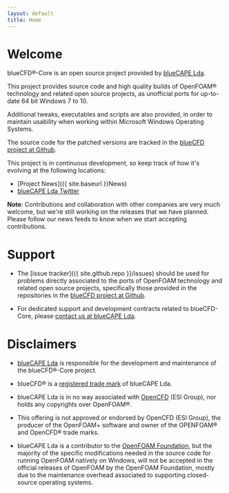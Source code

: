 ```yaml
---
layout: default
title: Home
---
```


# Welcome

blueCFD®-Core is an open source project provided by [blueCAPE Lda](http://www.bluecape.com.pt).

This project provides source code and high quality builds of OpenFOAM® technology
and related open source projects, as unofficial ports for up-to-date 64 bit Windows
7 to 10.

Additional tweaks, executables and scripts are also provided, in order to
maintain usability when working within Microsoft Windows Operating Systems.

The source code for the patched versions are tracked in the
[blueCFD project at Github](http://github.com/blueCFD).

This project is in continuous development, so keep track of how it's evolving at
the following locations:

 * [Project News]({{ site.baseurl }}News)
 * [blueCAPE Lda Twitter](https://twitter.com/bluecapept)

**Note**: Contributions and collaboration with other companies are very much
welcome, but we're still working on the releases that we have planned. Please
follow our news feeds to know when we start accepting contributions.


# Support

 * The [issue tracker]({{ site.github.repo }}/issues) should be used for problems
   directly associated to the ports of OpenFOAM technology and related open source
   projects, specifically those provided in the repositories in the
   [blueCFD project at Github](http://github.com/blueCFD).

 * For dedicated support and development contracts related to blueCFD-Core,
   please [contact us at blueCAPE Lda](http://bluecfd.com/contact).


# Disclaimers

 * [blueCAPE Lda](http://bluecape.com.pt) is responsible for the development and
   maintenance of the blueCFD®-Core project.

 * blueCFD® is a [registered trade mark](http://bluecfd.com/trademark) of
   blueCAPE Lda.

 * blueCAPE Lda is in no way associated with [OpenCFD](http://openfoam.com)
   (ESI Group), nor holds any copyrights over OpenFOAM®.

 * This offering is not approved or endorsed by OpenCFD (ESI Group), the
   producer of the OpenFOAM+ software and owner of the OPENFOAM® and OpenCFD®
   trade marks.

 * blueCAPE Lda is a contributor to the [OpenFOAM Foundation](http://openfoam.org),
   but the majority of the specific modifications needed in the source code
   for running OpenFOAM natively on Windows, will not be accepted in
   the official releases of OpenFOAM by the OpenFOAM Foundation, mostly due to
   the maintenance overhead associated to supporting closed-source operating
   systems.
